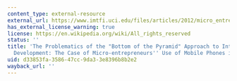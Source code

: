 ```yaml
---
content_type: external-resource
external_url: https://www.imtfi.uci.edu/files/articles/2012/micro_entrepreneurs_and_mobile_phones.pdf
has_external_license_warning: true
license: https://en.wikipedia.org/wiki/All_rights_reserved
status: ''
title: 'The Problematics of the "Bottom of the Pyramid" Approach to International
  Development: The Case of Micro-entrepreneurs'' Use of Mobile Phones in Morocco'
uid: d33853fa-3586-47cc-9da3-3e8396b8b2e2
wayback_url: ''
---
```


